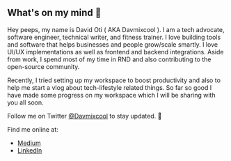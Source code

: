 
## What's on my mind 🌱

Hey peeps, my name is David Oti ( AKA Davmixcool ). I am a tech advocate, software engineer, technical writer, and fitness trainer. I love building tools and software that helps businesses and people grow/scale smartly. I love UI/UX implementations as well as frontend and backend integrations. Aside from work, I spend most of my time in RND and also contributing to the open-source community.  

Recently, I tried setting up my workspace to boost productivity and also to help me start a vlog about tech-lifestyle related things. So far so good I have made some progress on my workspace which I will be sharing with you all soon.

Follow me on Twitter [@Davmixcool](https://twitter.com/davmixcool) to stay updated. 💬

Find me online at:

- [Medium](https://medium.com/@davmixcool)
- [LinkedIn](https://www.linkedin.com/in/davmixcool/)

